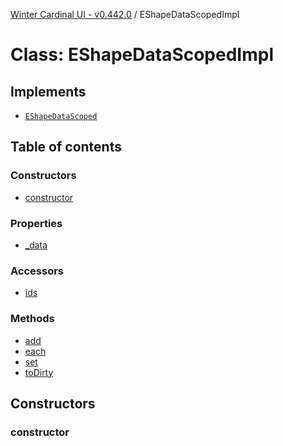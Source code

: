 [Winter Cardinal UI - v0.442.0](../index.md) / EShapeDataScopedImpl

# Class: EShapeDataScopedImpl

## Implements

- [`EShapeDataScoped`](../interfaces/EShapeDataScoped.md)

## Table of contents

### Constructors

- [constructor](EShapeDataScopedImpl.md#constructor)

### Properties

- [\_data](EShapeDataScopedImpl.md#_data)

### Accessors

- [ids](EShapeDataScopedImpl.md#ids)

### Methods

- [add](EShapeDataScopedImpl.md#add)
- [each](EShapeDataScopedImpl.md#each)
- [set](EShapeDataScopedImpl.md#set)
- [toDirty](EShapeDataScopedImpl.md#todirty)

## Constructors

### constructor

• **new EShapeDataScopedImpl**(): [`EShapeDataScopedImpl`](EShapeDataScopedImpl.md)

#### Returns

[`EShapeDataScopedImpl`](EShapeDataScopedImpl.md)

## Properties

### \_data

• `Protected` `Optional` **\_data**: `Map`\<`string`, [`EShapeDataValue`](../interfaces/EShapeDataValue.md)[]\>

#### Defined in

[src/main/typescript/wcardinal/ui/shape/e-shape-data-scoped-impl.ts:6](https://github.com/winter-cardinal/winter-cardinal-ui/blob/v0.442.0/src/main/typescript/wcardinal/ui/shape/e-shape-data-scoped-impl.ts#L6)

## Accessors

### ids

• `get` **ids**(): `string`[]

#### Returns

`string`[]

#### Implementation of

[EShapeDataScoped](../interfaces/EShapeDataScoped.md).[ids](../interfaces/EShapeDataScoped.md#ids)

#### Defined in

[src/main/typescript/wcardinal/ui/shape/e-shape-data-scoped-impl.ts:8](https://github.com/winter-cardinal/winter-cardinal-ui/blob/v0.442.0/src/main/typescript/wcardinal/ui/shape/e-shape-data-scoped-impl.ts#L8)

## Methods

### add

▸ **add**(`id`, `value`): `void`

#### Parameters

| Name | Type |
| :------ | :------ |
| `id` | `string` |
| `value` | [`EShapeDataValue`](../interfaces/EShapeDataValue.md) |

#### Returns

`void`

#### Implementation of

[EShapeDataScoped](../interfaces/EShapeDataScoped.md).[add](../interfaces/EShapeDataScoped.md#add)

#### Defined in

[src/main/typescript/wcardinal/ui/shape/e-shape-data-scoped-impl.ts:20](https://github.com/winter-cardinal/winter-cardinal-ui/blob/v0.442.0/src/main/typescript/wcardinal/ui/shape/e-shape-data-scoped-impl.ts#L20)

___

### each

▸ **each**(`iteratee`): ``null`` \| `string`

#### Parameters

| Name | Type |
| :------ | :------ |
| `iteratee` | (`id`: `string`) => `boolean` \| `void` |

#### Returns

``null`` \| `string`

#### Implementation of

[EShapeDataScoped](../interfaces/EShapeDataScoped.md).[each](../interfaces/EShapeDataScoped.md#each)

#### Defined in

[src/main/typescript/wcardinal/ui/shape/e-shape-data-scoped-impl.ts:92](https://github.com/winter-cardinal/winter-cardinal-ui/blob/v0.442.0/src/main/typescript/wcardinal/ui/shape/e-shape-data-scoped-impl.ts#L92)

___

### set

▸ **set**(`id`, `value`, `time?`, `state?`, `from?`, `to?`): `boolean`

#### Parameters

| Name | Type |
| :------ | :------ |
| `id` | `string` |
| `value` | `unknown` |
| `time?` | `number` |
| `state?` | `number` |
| `from?` | ``null`` \| `number` |
| `to?` | ``null`` \| `number` |

#### Returns

`boolean`

#### Implementation of

[EShapeDataScoped](../interfaces/EShapeDataScoped.md).[set](../interfaces/EShapeDataScoped.md#set)

#### Defined in

[src/main/typescript/wcardinal/ui/shape/e-shape-data-scoped-impl.ts:30](https://github.com/winter-cardinal/winter-cardinal-ui/blob/v0.442.0/src/main/typescript/wcardinal/ui/shape/e-shape-data-scoped-impl.ts#L30)

___

### toDirty

▸ **toDirty**(`id`): `boolean`

#### Parameters

| Name | Type |
| :------ | :------ |
| `id` | `string` |

#### Returns

`boolean`

#### Implementation of

[EShapeDataScoped](../interfaces/EShapeDataScoped.md).[toDirty](../interfaces/EShapeDataScoped.md#todirty)

#### Defined in

[src/main/typescript/wcardinal/ui/shape/e-shape-data-scoped-impl.ts:73](https://github.com/winter-cardinal/winter-cardinal-ui/blob/v0.442.0/src/main/typescript/wcardinal/ui/shape/e-shape-data-scoped-impl.ts#L73)
